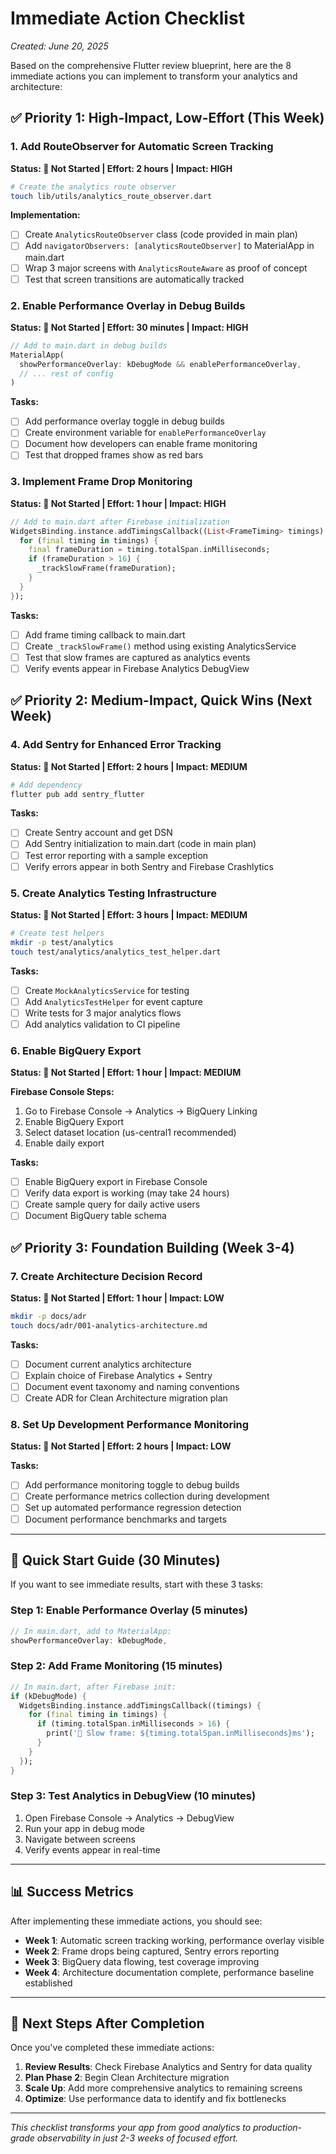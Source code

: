 # Immediate Action Checklist
*Created: June 20, 2025*

Based on the comprehensive Flutter review blueprint, here are the 8 immediate actions you can implement to transform your analytics and architecture:

## ✅ Priority 1: High-Impact, Low-Effort (This Week)

### 1. Add RouteObserver for Automatic Screen Tracking
**Status: 🔴 Not Started | Effort: 2 hours | Impact: HIGH**

```bash
# Create the analytics route observer
touch lib/utils/analytics_route_observer.dart
```

**Implementation:**
- [ ] Create `AnalyticsRouteObserver` class (code provided in main plan)
- [ ] Add `navigatorObservers: [analyticsRouteObserver]` to MaterialApp in main.dart
- [ ] Wrap 3 major screens with `AnalyticsRouteAware` as proof of concept
- [ ] Test that screen transitions are automatically tracked

### 2. Enable Performance Overlay in Debug Builds
**Status: 🔴 Not Started | Effort: 30 minutes | Impact: HIGH**

```dart
// Add to main.dart in debug builds
MaterialApp(
  showPerformanceOverlay: kDebugMode && enablePerformanceOverlay,
  // ... rest of config
)
```

**Tasks:**
- [ ] Add performance overlay toggle in debug builds
- [ ] Create environment variable for `enablePerformanceOverlay`
- [ ] Document how developers can enable frame monitoring
- [ ] Test that dropped frames show as red bars

### 3. Implement Frame Drop Monitoring
**Status: 🔴 Not Started | Effort: 1 hour | Impact: HIGH**

```dart
// Add to main.dart after Firebase initialization
WidgetsBinding.instance.addTimingsCallback((List<FrameTiming> timings) {
  for (final timing in timings) {
    final frameDuration = timing.totalSpan.inMilliseconds;
    if (frameDuration > 16) {
      _trackSlowFrame(frameDuration);
    }
  }
});
```

**Tasks:**
- [ ] Add frame timing callback to main.dart
- [ ] Create `_trackSlowFrame()` method using existing AnalyticsService
- [ ] Test that slow frames are captured as analytics events
- [ ] Verify events appear in Firebase Analytics DebugView

## ✅ Priority 2: Medium-Impact, Quick Wins (Next Week)

### 4. Add Sentry for Enhanced Error Tracking
**Status: 🔴 Not Started | Effort: 2 hours | Impact: MEDIUM**

```bash
# Add dependency
flutter pub add sentry_flutter
```

**Tasks:**
- [ ] Create Sentry account and get DSN
- [ ] Add Sentry initialization to main.dart (code in main plan)
- [ ] Test error reporting with a sample exception
- [ ] Verify errors appear in both Sentry and Firebase Crashlytics

### 5. Create Analytics Testing Infrastructure
**Status: 🔴 Not Started | Effort: 3 hours | Impact: MEDIUM**

```bash
# Create test helpers
mkdir -p test/analytics
touch test/analytics/analytics_test_helper.dart
```

**Tasks:**
- [ ] Create `MockAnalyticsService` for testing
- [ ] Add `AnalyticsTestHelper` for event capture
- [ ] Write tests for 3 major analytics flows
- [ ] Add analytics validation to CI pipeline

### 6. Enable BigQuery Export
**Status: 🔴 Not Started | Effort: 1 hour | Impact: MEDIUM**

**Firebase Console Steps:**
1. Go to Firebase Console → Analytics → BigQuery Linking
2. Enable BigQuery Export
3. Select dataset location (us-central1 recommended)
4. Enable daily export

**Tasks:**
- [ ] Enable BigQuery export in Firebase Console
- [ ] Verify data export is working (may take 24 hours)
- [ ] Create sample query for daily active users
- [ ] Document BigQuery table schema

## ✅ Priority 3: Foundation Building (Week 3-4)

### 7. Create Architecture Decision Record
**Status: 🔴 Not Started | Effort: 1 hour | Impact: LOW**

```bash
mkdir -p docs/adr
touch docs/adr/001-analytics-architecture.md
```

**Tasks:**
- [ ] Document current analytics architecture
- [ ] Explain choice of Firebase Analytics + Sentry
- [ ] Document event taxonomy and naming conventions
- [ ] Create ADR for Clean Architecture migration plan

### 8. Set Up Development Performance Monitoring
**Status: 🔴 Not Started | Effort: 2 hours | Impact: LOW**

**Tasks:**
- [ ] Add performance monitoring toggle to debug builds
- [ ] Create performance metrics collection during development
- [ ] Set up automated performance regression detection
- [ ] Document performance benchmarks and targets

---

## 🚀 Quick Start Guide (30 Minutes)

If you want to see immediate results, start with these 3 tasks:

### Step 1: Enable Performance Overlay (5 minutes)
```dart
// In main.dart, add to MaterialApp:
showPerformanceOverlay: kDebugMode,
```

### Step 2: Add Frame Monitoring (15 minutes)
```dart
// In main.dart, after Firebase init:
if (kDebugMode) {
  WidgetsBinding.instance.addTimingsCallback((timings) {
    for (final timing in timings) {
      if (timing.totalSpan.inMilliseconds > 16) {
        print('🐌 Slow frame: ${timing.totalSpan.inMilliseconds}ms');
      }
    }
  });
}
```

### Step 3: Test Analytics in DebugView (10 minutes)
1. Open Firebase Console → Analytics → DebugView
2. Run your app in debug mode
3. Navigate between screens
4. Verify events appear in real-time

---

## 📊 Success Metrics

After implementing these immediate actions, you should see:

- **Week 1**: Automatic screen tracking working, performance overlay visible
- **Week 2**: Frame drops being captured, Sentry errors reporting
- **Week 3**: BigQuery data flowing, test coverage improving
- **Week 4**: Architecture documentation complete, performance baseline established

---

## 🔄 Next Steps After Completion

Once you've completed these immediate actions:

1. **Review Results**: Check Firebase Analytics and Sentry for data quality
2. **Plan Phase 2**: Begin Clean Architecture migration
3. **Scale Up**: Add more comprehensive analytics to remaining screens
4. **Optimize**: Use performance data to identify and fix bottlenecks

---

*This checklist transforms your app from good analytics to production-grade observability in just 2-3 weeks of focused effort.* 